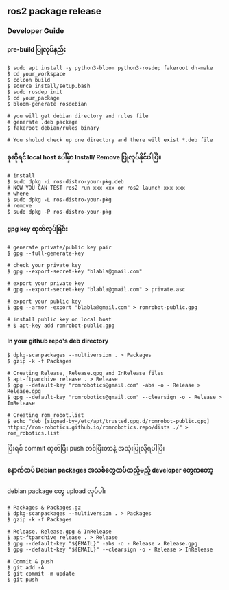 ## ros2 package release

### Developer Guide

####  pre-build ပြုလုပ်နည်း
```
$ sudo apt install -y python3-bloom python3-rosdep fakeroot dh-make
$ cd your_workspace
$ colcon build
$ source install/setup.bash
$ sudo rosdep init
$ cd your_package
$ bloom-generate rosdebian

# you will get debian directory and rules file
# generate .deb package
$ fakeroot debian/rules binary

# You sholud check up one directory and there will exist *.deb file
```

#### ခုဆိုရင် local host ပေါ်မှာ Install/ Remove ပြုလုပ်နိုင်ပါပြီ။
```
# install
$ sudo dpkg -i ros-distro-your-pkg.deb
# NOW YOU CAN TEST ros2 run xxx xxx or ros2 launch xxx xxx
# where
$ sudo dpkg -L ros-distro-your-pkg
# remove
$ sudo dpkg -P ros-distro-your-pkg
```

#### gpg key ထုတ်လုပ်ခြင်း
```
# generate private/public key pair
$ gpg --full-generate-key

# check your private key
$ gpg --export-secret-key "blabla@gmail.com"

# export your private key
# gpg --export-secret-key "blabla@gmail.com" > private.asc

# export your public key
$ gpg --armor -export "blabla@gmail.com" > romrobot-public.gpg

# install public key on local host
# $ apt-key add romrobot-public.gpg
```

#### In your github repo's deb directory
```
$ dpkg-scanpackages --multiversion . > Packages
$ gzip -k -f Packages

# Creating Release, Release.gpg and InRelease files
$ apt-ftparchive release . > Release
$ gpg --default-key "romrobotics@gmail.com" -abs -o - Release > Release.gpg
$ gpg --default-key "romrobotics@gmail.com" --clearsign -o - Release > InRelease

# Creating rom_robot.list
$ echo "deb [signed-by=/etc/apt/trusted.gpg.d/romrobot-public.gpg] https://rom-robotics.github.io/romrobotics.repo/dists ./" > rom_robotics.list
```
ပြီးရင် commit ထုတ်ပြီး push တင်ပြီးတာနဲ့ အသုံးပြုလို့ရပါပြီ။

#### နောက်ထပ် Debian packages အသစ်တွေထပ်ထည့်မည့် developer တွေကတော့
debian package တွေ upload လုပ်ပါ။
```
# Packages & Packages.gz
$ dpkg-scanpackages --multiversion . > Packages
$ gzip -k -f Packages

# Release, Release.gpg & InRelease
$ apt-ftparchive release . > Release
$ gpg --default-key "${EMAIL}" -abs -o - Release > Release.gpg
$ gpg --default-key "${EMAIL}" --clearsign -o - Release > InRelease

# Commit & push
$ git add -A
$ git commit -m update
$ git push
```

































